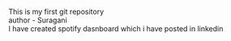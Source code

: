 This is my first git repository
<br>
author - Suragani
<br>
I have created spotify dasnboard which i have posted in linkedin
